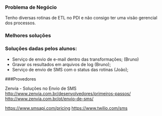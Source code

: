 ### Problema de Negócio

Tenho diversas rotinas de ETL no PDI e não consigo ter uma visão gerencial dos processos.

### Melhores soluções


### Soluções dadas pelos alunos:

* Serviço de envio de e-mail dentro das transformações; (Bruno)
* Gravar os resultados em arquivos de log (Bruno);
* Serviço de envio de SMS com o status das rotinas (João);



###Provedores

Zenvia - Soluções no Envio de SMS
http://www.zenvia.com.br/desenvolvedores/primeiros-passos/
http://www.zenvia.com.br/pt/envio-de-sms/


https://www.smsapi.com/pricing
https://www.twilio.com/sms



